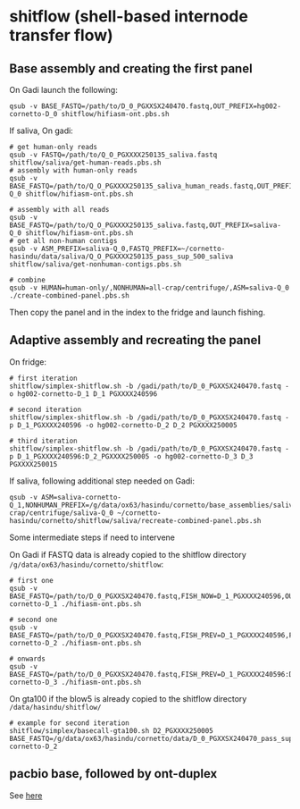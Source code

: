 # shitflow (shell-based internode transfer flow)

## Base assembly and creating the first panel

On Gadi launch the following:
```
qsub -v BASE_FASTQ=/path/to/D_0_PGXXSX240470.fastq,OUT_PREFIX=hg002-cornetto-D_0 shitflow/hifiasm-ont.pbs.sh
```

If saliva, On gadi:
```
# get human-only reads
qsub -v FASTQ=/path/to/Q_O_PGXXXX250135_saliva.fastq shitflow/saliva/get-human-reads.pbs.sh
# assembly with human-only reads
qsub -v BASE_FASTQ=/path/to/Q_O_PGXXXX250135_saliva_human_reads.fastq,OUT_PREFIX=saliva-Q_0 shitflow/hifiasm-ont.pbs.sh

# assembly with all reads
qsub -v BASE_FASTQ=/path/to/Q_O_PGXXXX250135_saliva.fastq,OUT_PREFIX=saliva-Q_0 shitflow/hifiasm-ont.pbs.sh
# get all non-human contigs
qsub -v ASM_PREFIX=saliva-Q_0,FASTQ_PREFIX=~/cornetto-hasindu/data/saliva/Q_O_PGXXXX250135_pass_sup_500_saliva shitflow/saliva/get-nonhuman-contigs.pbs.sh

# combine
qsub -v HUMAN=human-only/,NONHUMAN=all-crap/centrifuge/,ASM=saliva-Q_0 ./create-combined-panel.pbs.sh
```

Then copy the panel and in the index to the fridge and launch fishing.

##  Adaptive assembly and recreating the panel

On fridge:

```
# first iteration
shitflow/simplex-shitflow.sh -b /gadi/path/to/D_0_PGXXSX240470.fastq -o hg002-cornetto-D_1 D_1 PGXXXX240596

# second iteration
shitflow/simplex-shitflow.sh -b /gadi/path/to/D_0_PGXXSX240470.fastq -p D_1_PGXXXX240596 -o hg002-cornetto-D_2 D_2 PGXXXX250005

# third iteration
shitflow/simplex-shitflow.sh -b /gadi/path/to/D_0_PGXXSX240470.fastq -p D_1_PGXXXX240596:D_2_PGXXXX250005 -o hg002-cornetto-D_3 D_3 PGXXXX250015
```

If saliva, following additional step needed on Gadi:
```
qsub -v ASM=saliva-cornetto-Q_1,NONHUMAN_PREFIX=/g/data/ox63/hasindu/cornetto/base_assemblies/saliva_Q_0/all-crap/centrifuge/saliva-Q_0 ~/cornetto-hasindu/cornetto/shitflow/saliva/recreate-combined-panel.pbs.sh
```

Some intermediate steps if need to intervene

On Gadi if FASTQ data is already copied to the shitflow directory `/g/data/ox63/hasindu/cornetto/shitflow`:
```
# first one
qsub -v BASE_FASTQ=/path/to/D_0_PGXXSX240470.fastq,FISH_NOW=D_1_PGXXXX240596,OUT_PREFIX=hg002-cornetto-D_1 ./hifiasm-ont.pbs.sh

# second one
qsub -v BASE_FASTQ=/path/to/D_0_PGXXSX240470.fastq,FISH_PREV=D_1_PGXXXX240596,FISH_NOW=D_2_PGXXXX250005,OUT_PREFIX=hg002-cornetto-D_2 ./hifiasm-ont.pbs.sh

# onwards
qsub -v BASE_FASTQ=/path/to/D_0_PGXXSX240470.fastq,FISH_PREV=D_1_PGXXXX240596:D_2_PGXXXX250005,FISH_NOW=D_3_QGXHXX240283,OUT_PREFIX=hg002-cornetto-D_3 ./hifiasm-ont.pbs.sh
```


On gta100 if the blow5 is already copied to the shitflow directory `/data/hasindu/shitflow/`

```
# example for second iteration
shitflow/simplex/basecall-gta100.sh D2_PGXXXX250005 BASE_FASTQ=/g/data/ox63/hasindu/cornetto/data/D_0_PGXXSX240470_pass_sup_500.fastq,FISH_PREV=D_1_PGXXXX240596,FISH_NOW=D2_PGXXXX250005,OUT_PREFIX=hg002-cornetto-D_2
```



## pacbio base, followed by ont-duplex

See [here](duplex/README.md)



